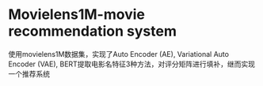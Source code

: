 # Movielens1M-movie recommendation system
使用movielens1M数据集，实现了Auto Encoder (AE), Variational Auto Encoder (VAE), BERT提取电影名特征3种方法，对评分矩阵进行填补，继而实现一个推荐系统
